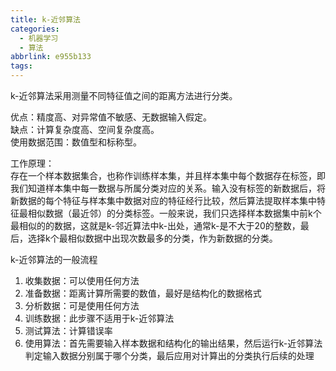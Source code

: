 ```yaml
---
title: k-近邻算法
categories:
  - 机器学习
  - 算法
abbrlink: e955b133
tags:
---
```


k-近邻算法采用测量不同特征值之间的距离方法进行分类。

优点：精度高、对异常值不敏感、无数据输入假定。  
缺点：计算复杂度高、空间复杂度高。  
使用数据范围：数值型和标称型。

工作原理：  
存在一个样本数据集合，也称作训练样本集，并且样本集中每个数据存在标签，即我们知道样本集中每一数据与所属分类对应的关系。输入没有标签的新数据后，将新数据的每个特征与样本集中数据对应的特征经行比较，然后算法提取样本集中特征最相似数据（最近邻）的分类标签。一般来说，我们只选择样本数据集中前k个最相似的的数据，这就是k-邻近算法中k-出处，通常k-是不大于20的整数，最后，选择k个最相似数据中出现次数最多的分类，作为新数据的分类。

k-近邻算法的一般流程  
1. 收集数据：可以使用任何方法
2. 准备数据：距离计算所需要的数值，最好是结构化的数据格式
3. 分析数据：可是使用任何方法
4. 训练数据：此步骤不适用于k-近邻算法
5. 测试算法：计算错误率
6. 使用算法：首先需要输入样本数据和结构化的输出结果，然后运行k-近邻算法判定输入数据分别属于哪个分类，最后应用对计算出的分类执行后续的处理
